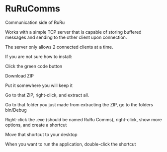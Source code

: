 # RuRuComms
Communication side of RuRu

Works with a simple TCP server that is capable of storing buffered messages and sending to the other client upon connection.

The server only allows 2 connected clients at a time.

If you are not sure how to install:

  Click the green code button
  
  Download ZIP
  
  Put it somewhere you will keep it
  
  Go to that ZIP, right-click, and extract all.
  
  Go to that folder you just made from extracting the ZIP, go to the folders bin/Debug
  
  Right-click the .exe (should be named RuRu Comms), right-click, show more options, and create a shortcut
  
  Move that shortcut to your desktop
  
  When you want to run the application, double-click the shortcut
  
